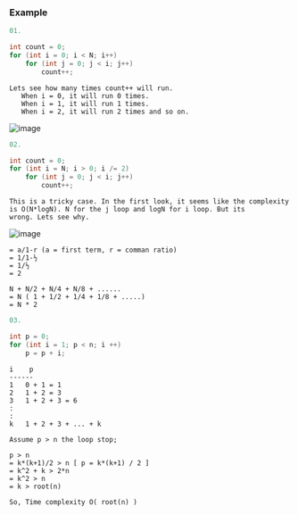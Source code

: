 ### Example

```c++
01.

int count = 0;
for (int i = 0; i < N; i++) 
    for (int j = 0; j < i; j++) 
        count++;
```
```
Lets see how many times count++ will run. 
   When i = 0, it will run 0 times.
   When i = 1, it will run 1 times. 
   When i = 2, it will run 2 times and so on.
```
![image](https://user-images.githubusercontent.com/59710234/157404103-35e2c191-c831-4481-b4b0-1978046e09da.png)


```c++
02.

int count = 0;
for (int i = N; i > 0; i /= 2) 
    for (int j = 0; j < i; j++) 
        count++;
```
```
This is a tricky case. In the first look, it seems like the complexity is O(N*logN). N for the j loop and logN for i loop. But its 
wrong. Lets see why.
```
![image](https://user-images.githubusercontent.com/59710234/157404239-706efd09-3ff7-49be-9190-bbb9bdd17372.png)

```
= a/1-r (a = first term, r = comman ratio)
= 1/1-½
= 1/½
= 2

N + N/2 + N/4 + N/8 + ......
= N ( 1 + 1/2 + 1/4 + 1/8 + .....)
= N * 2

```
```c++
03.

int p = 0;
for (int i = 1; p < n; i ++) 
    p = p + i;
```
```    
i    p
------
1   0 + 1 = 1
2   1 + 2 = 3
3   1 + 2 + 3 = 6
:
:
k   1 + 2 + 3 + ... + k

Assume p > n the loop stop;

p > n
= k*(k+1)/2 > n [ p = k*(k+1) / 2 ]
= k^2 + k > 2*n
= k^2 > n
= k > root(n)

So, Time complexity O( root(n) )
```
